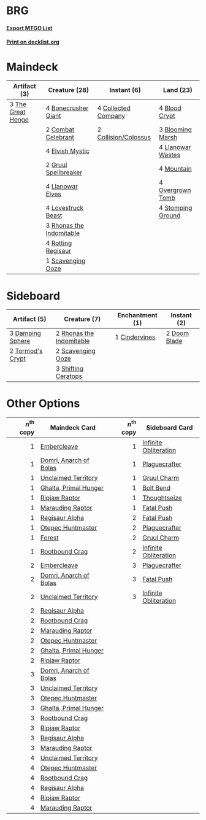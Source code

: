 # BRG

#### [Export MTGO List](../collection/BRG/BRG.txt)
#### [Print on decklist.org](http://decklist.org/?deckmain=4%09Blood%20Crypt%0A3%09Blooming%20Marsh%0A4%09Bonecrusher%20Giant%0A4%09Collected%20Company%0A2%09Collision/Colossus%0A2%09Combat%20Celebrant%0A4%09Elvish%20Mystic%0A2%09Gruul%20Spellbreaker%0A4%09Llanowar%20Elves%0A4%09Llanowar%20Wastes%0A4%09Lovestruck%20Beast%0A4%09Mountain%0A4%09Overgrown%20Tomb%0A3%09Rhonas%20the%20Indomitable%0A4%09Rotting%20Regisaur%0A1%09Scavenging%20Ooze%0A4%09Stomping%20Ground%0A3%09The%20Great%20Henge&deckside=1%09Cindervines%0A3%09Damping%20Sphere%0A2%09Doom%20Blade%0A2%09Rhonas%20the%20Indomitable%0A2%09Scavenging%20Ooze%0A3%09Shifting%20Ceratops%0A2%09Tormod's%20Crypt)
# Maindeck

|                                        Artifact (3)                                        |                                           Creature (28)                                           |                                          Instant (6)                                          |                                         Land (23)                                          |
|--------------------------------------------------------------------------------------------|---------------------------------------------------------------------------------------------------|-----------------------------------------------------------------------------------------------|--------------------------------------------------------------------------------------------|
|3 [The Great Henge](http://gatherer.wizards.com/Pages/Card/Details.aspx?multiverseid=473123)|4 [Bonecrusher Giant](http://gatherer.wizards.com/Pages/Card/Details.aspx?multiverseid=473077)     |4 [Collected Company](http://gatherer.wizards.com/Pages/Card/Details.aspx?multiverseid=394519) |4 [Blood Crypt](http://gatherer.wizards.com/Pages/Card/Details.aspx?multiverseid=97102)     |
|                                                                                            |2 [Combat Celebrant](http://gatherer.wizards.com/Pages/Card/Details.aspx?multiverseid=426827)      |2 [Collision/Colossus](http://gatherer.wizards.com/Pages/Card/Details.aspx?multiverseid=457367)|3 [Blooming Marsh](http://gatherer.wizards.com/Pages/Card/Details.aspx?multiverseid=417816) |
|                                                                                            |4 [Elvish Mystic](http://gatherer.wizards.com/Pages/Card/Details.aspx?multiverseid=389499)         |                                                                                               |4 [Llanowar Wastes](http://gatherer.wizards.com/Pages/Card/Details.aspx?multiverseid=129627)|
|                                                                                            |2 [Gruul Spellbreaker](http://gatherer.wizards.com/Pages/Card/Details.aspx?multiverseid=457323)    |                                                                                               |4 [Mountain](http://gatherer.wizards.com/Pages/Card/Details.aspx?multiverseid=439859)       |
|                                                                                            |4 [Llanowar Elves](http://gatherer.wizards.com/Pages/Card/Details.aspx?multiverseid=129626)        |                                                                                               |4 [Overgrown Tomb](http://gatherer.wizards.com/Pages/Card/Details.aspx?multiverseid=405103) |
|                                                                                            |4 [Lovestruck Beast](http://gatherer.wizards.com/Pages/Card/Details.aspx?multiverseid=473127)      |                                                                                               |4 [Stomping Ground](http://gatherer.wizards.com/Pages/Card/Details.aspx?multiverseid=405110)|
|                                                                                            |3 [Rhonas the Indomitable](http://gatherer.wizards.com/Pages/Card/Details.aspx?multiverseid=426884)|                                                                                               |                                                                                            |
|                                                                                            |4 [Rotting Regisaur](http://gatherer.wizards.com/Pages/Card/Details.aspx?multiverseid=466865)      |                                                                                               |                                                                                            |
|                                                                                            |1 [Scavenging Ooze](http://gatherer.wizards.com/Pages/Card/Details.aspx?multiverseid=420783)       |                                                                                               |                                                                                            |


# Sideboard

|                                       Artifact (5)                                        |                                           Creature (7)                                            |                                    Enchantment (1)                                     |                                      Instant (2)                                      |
|-------------------------------------------------------------------------------------------|---------------------------------------------------------------------------------------------------|----------------------------------------------------------------------------------------|---------------------------------------------------------------------------------------|
|3 [Damping Sphere](http://gatherer.wizards.com/Pages/Card/Details.aspx?multiverseid=443101)|2 [Rhonas the Indomitable](http://gatherer.wizards.com/Pages/Card/Details.aspx?multiverseid=426884)|1 [Cindervines](http://gatherer.wizards.com/Pages/Card/Details.aspx?multiverseid=457305)|2 [Doom Blade](http://gatherer.wizards.com/Pages/Card/Details.aspx?multiverseid=247322)|
|2 [Tormod's Crypt](http://gatherer.wizards.com/Pages/Card/Details.aspx?multiverseid=389723)|2 [Scavenging Ooze](http://gatherer.wizards.com/Pages/Card/Details.aspx?multiverseid=420783)       |                                                                                        |                                                                                       |
|                                                                                           |3 [Shifting Ceratops](http://gatherer.wizards.com/Pages/Card/Details.aspx?multiverseid=466948)     |                                                                                        |                                                                                       |


# Other Options

|*n*<sup>th</sup> copy|                                          Maindeck Card                                          |*n*<sup>th</sup> copy|                                         Sideboard Card                                         |
|--------------------:|-------------------------------------------------------------------------------------------------|--------------------:|------------------------------------------------------------------------------------------------|
|                    1|[Embercleave](http://gatherer.wizards.com/Pages/Card/Details.aspx?multiverseid=473082)           |                    1|[Infinite Obliteration](http://gatherer.wizards.com/Pages/Card/Details.aspx?multiverseid=398503)|
|                    1|[Domri, Anarch of Bolas](http://gatherer.wizards.com/Pages/Card/Details.aspx?multiverseid=461118)|                    1|[Plaguecrafter](http://gatherer.wizards.com/Pages/Card/Details.aspx?multiverseid=452832)        |
|                    1|[Unclaimed Territory](http://gatherer.wizards.com/Pages/Card/Details.aspx?multiverseid=435419)   |                    1|[Gruul Charm](http://gatherer.wizards.com/Pages/Card/Details.aspx?multiverseid=460304)          |
|                    1|[Ghalta, Primal Hunger](http://gatherer.wizards.com/Pages/Card/Details.aspx?multiverseid=456564) |                    1|[Bolt Bend](http://gatherer.wizards.com/Pages/Card/Details.aspx?multiverseid=461042)            |
|                    1|[Ripjaw Raptor](http://gatherer.wizards.com/Pages/Card/Details.aspx?multiverseid=435359)         |                    1|[Thoughtseize](http://gatherer.wizards.com/Pages/Card/Details.aspx?multiverseid=438676)         |
|                    1|[Marauding Raptor](http://gatherer.wizards.com/Pages/Card/Details.aspx?multiverseid=466904)      |                    1|[Fatal Push](http://gatherer.wizards.com/Pages/Card/Details.aspx?multiverseid=423724)           |
|                    1|[Regisaur Alpha](http://gatherer.wizards.com/Pages/Card/Details.aspx?multiverseid=435383)        |                    2|[Fatal Push](http://gatherer.wizards.com/Pages/Card/Details.aspx?multiverseid=423724)           |
|                    1|[Otepec Huntmaster](http://gatherer.wizards.com/Pages/Card/Details.aspx?multiverseid=435307)     |                    2|[Plaguecrafter](http://gatherer.wizards.com/Pages/Card/Details.aspx?multiverseid=452832)        |
|                    1|[Forest](http://gatherer.wizards.com/Pages/Card/Details.aspx?multiverseid=439860)                |                    2|[Gruul Charm](http://gatherer.wizards.com/Pages/Card/Details.aspx?multiverseid=460304)          |
|                    1|[Rootbound Crag](http://gatherer.wizards.com/Pages/Card/Details.aspx?multiverseid=420934)        |                    2|[Infinite Obliteration](http://gatherer.wizards.com/Pages/Card/Details.aspx?multiverseid=398503)|
|                    2|[Embercleave](http://gatherer.wizards.com/Pages/Card/Details.aspx?multiverseid=473082)           |                    3|[Plaguecrafter](http://gatherer.wizards.com/Pages/Card/Details.aspx?multiverseid=452832)        |
|                    2|[Domri, Anarch of Bolas](http://gatherer.wizards.com/Pages/Card/Details.aspx?multiverseid=461118)|                    3|[Fatal Push](http://gatherer.wizards.com/Pages/Card/Details.aspx?multiverseid=423724)           |
|                    2|[Unclaimed Territory](http://gatherer.wizards.com/Pages/Card/Details.aspx?multiverseid=435419)   |                    3|[Infinite Obliteration](http://gatherer.wizards.com/Pages/Card/Details.aspx?multiverseid=398503)|
|                    2|[Regisaur Alpha](http://gatherer.wizards.com/Pages/Card/Details.aspx?multiverseid=435383)        |                     |                                                                                                |
|                    2|[Rootbound Crag](http://gatherer.wizards.com/Pages/Card/Details.aspx?multiverseid=420934)        |                     |                                                                                                |
|                    2|[Marauding Raptor](http://gatherer.wizards.com/Pages/Card/Details.aspx?multiverseid=466904)      |                     |                                                                                                |
|                    2|[Otepec Huntmaster](http://gatherer.wizards.com/Pages/Card/Details.aspx?multiverseid=435307)     |                     |                                                                                                |
|                    2|[Ghalta, Primal Hunger](http://gatherer.wizards.com/Pages/Card/Details.aspx?multiverseid=456564) |                     |                                                                                                |
|                    2|[Ripjaw Raptor](http://gatherer.wizards.com/Pages/Card/Details.aspx?multiverseid=435359)         |                     |                                                                                                |
|                    3|[Domri, Anarch of Bolas](http://gatherer.wizards.com/Pages/Card/Details.aspx?multiverseid=461118)|                     |                                                                                                |
|                    3|[Unclaimed Territory](http://gatherer.wizards.com/Pages/Card/Details.aspx?multiverseid=435419)   |                     |                                                                                                |
|                    3|[Otepec Huntmaster](http://gatherer.wizards.com/Pages/Card/Details.aspx?multiverseid=435307)     |                     |                                                                                                |
|                    3|[Ghalta, Primal Hunger](http://gatherer.wizards.com/Pages/Card/Details.aspx?multiverseid=456564) |                     |                                                                                                |
|                    3|[Rootbound Crag](http://gatherer.wizards.com/Pages/Card/Details.aspx?multiverseid=420934)        |                     |                                                                                                |
|                    3|[Ripjaw Raptor](http://gatherer.wizards.com/Pages/Card/Details.aspx?multiverseid=435359)         |                     |                                                                                                |
|                    3|[Regisaur Alpha](http://gatherer.wizards.com/Pages/Card/Details.aspx?multiverseid=435383)        |                     |                                                                                                |
|                    3|[Marauding Raptor](http://gatherer.wizards.com/Pages/Card/Details.aspx?multiverseid=466904)      |                     |                                                                                                |
|                    4|[Unclaimed Territory](http://gatherer.wizards.com/Pages/Card/Details.aspx?multiverseid=435419)   |                     |                                                                                                |
|                    4|[Otepec Huntmaster](http://gatherer.wizards.com/Pages/Card/Details.aspx?multiverseid=435307)     |                     |                                                                                                |
|                    4|[Rootbound Crag](http://gatherer.wizards.com/Pages/Card/Details.aspx?multiverseid=420934)        |                     |                                                                                                |
|                    4|[Regisaur Alpha](http://gatherer.wizards.com/Pages/Card/Details.aspx?multiverseid=435383)        |                     |                                                                                                |
|                    4|[Ripjaw Raptor](http://gatherer.wizards.com/Pages/Card/Details.aspx?multiverseid=435359)         |                     |                                                                                                |
|                    4|[Marauding Raptor](http://gatherer.wizards.com/Pages/Card/Details.aspx?multiverseid=466904)      |                     |                                                                                                |

